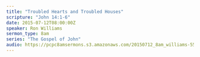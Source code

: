 ```yaml
---
title: "Troubled Hearts and Troubled Houses"
scripture: "John 14:1-6"
date: 2015-07-12T08:00:00Z
speaker: Ron Williams
sermon_type: 8am
series: "The Gospel of John"
audio: https://pcpc8amsermons.s3.amazonaws.com/20150712_8am_williams-55a6c368e435b.mp3 
---
```



